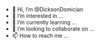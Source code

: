 - 👋 Hi, I’m @DicksonDomician
- 👀 I’m interested in ...
- 🌱 I’m currently learning ...
- 💞️ I’m looking to collaborate on ...
- 📫 How to reach me ...

<!---
DicksonDomician/DicksonDomician is a ✨ special ✨ repository because its `README.md` (this file) appears on your GitHub profile.
You can click the Preview link to take a look at your changes.
--->
